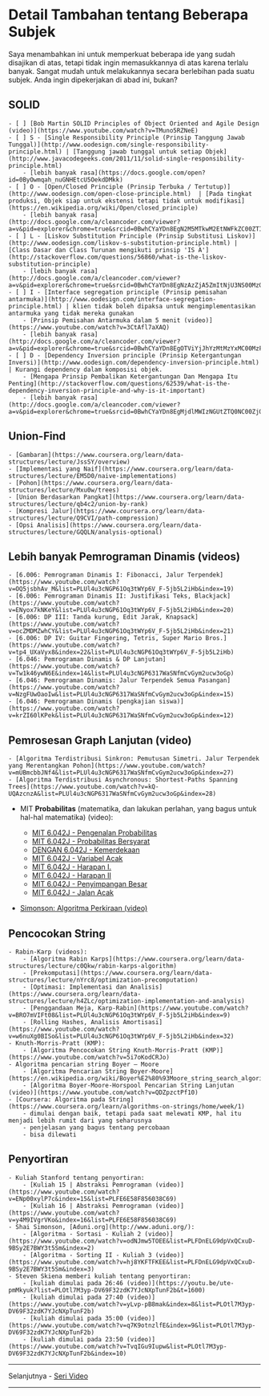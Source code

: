 # Detail Tambahan tentang Beberapa Subjek

Saya menambahkan ini untuk memperkuat beberapa ide yang sudah disajikan di atas, tetapi tidak ingin memasukkannya di atas karena terlalu banyak. Sangat mudah untuk melakukannya secara berlebihan pada suatu subjek.
Anda ingin dipekerjakan di abad ini, bukan?

## SOLID

    - [ ] [Bob Martin SOLID Principles of Object Oriented and Agile Design (video)](https://www.youtube.com/watch?v=TMuno5RZNeE)
    - [ ] S - [Single Responsibility Principle (Prinsip Tanggung Jawab Tunggal)](http://www.oodesign.com/single-responsibility-principle.html) | [Tanggung jawab tunggal untuk setiap Objek](http://www.javacodegeeks.com/2011/11/solid-single-responsibility-principle.html)
        - [lebih banyak rasa](https://docs.google.com/open?id=0ByOwmqah_nuGNHEtcU5OekdDMkk)
    - [ ] O - [Open/Closed Principle (Prinsip Terbuka / Tertutup)](http://www.oodesign.com/open-close-principle.html)  | [Pada tingkat produksi, Objek siap untuk ekstensi tetapi tidak untuk modifikasi](https://en.wikipedia.org/wiki/Open/closed_principle)
        - [lebih banyak rasa](http://docs.google.com/a/cleancoder.com/viewer?a=v&pid=explorer&chrome=true&srcid=0BwhCYaYDn8EgN2M5MTkwM2EtNWFkZC00ZTI3LWFjZTUtNTFhZGZiYmUzODc1&hl=en)
    - [ ] L - [Liskov Substitution Principle (Prinsip Substitusi Liskov)](http://www.oodesign.com/liskov-s-substitution-principle.html) | [Class Dasar dan Class Turunan mengikuti prinsip 'IS A'](http://stackoverflow.com/questions/56860/what-is-the-liskov-substitution-principle)
        - [lebih banyak rasa](http://docs.google.com/a/cleancoder.com/viewer?a=v&pid=explorer&chrome=true&srcid=0BwhCYaYDn8EgNzAzZjA5ZmItNjU3NS00MzQ5LTkwYjMtMDJhNDU5ZTM0MTlh&hl=en)
    - [ ] I - [Interface segregation principle (Prinsip pemisahan antarmuka)](http://www.oodesign.com/interface-segregation-principle.html) | klien tidak boleh dipaksa untuk mengimplementasikan antarmuka yang tidak mereka gunakan
        - [Prinsip Pemisahan Antarmuka dalam 5 menit (video)](https://www.youtube.com/watch?v=3CtAfl7aXAQ)
        - [lebih banyak rasa](http://docs.google.com/a/cleancoder.com/viewer?a=v&pid=explorer&chrome=true&srcid=0BwhCYaYDn8EgOTViYjJhYzMtMzYxMC00MzFjLWJjMzYtOGJiMDc5N2JkYmJi&hl=en)
    - [ ] D - [Dependency Inversion principle (Prinsip Ketergantungan Inversi)](http://www.oodesign.com/dependency-inversion-principle.html) | Kurangi dependency dalam komposisi objek.
        - [Mengapa Prinsip Pembalikan Ketergantungan Dan Mengapa Itu Penting](http://stackoverflow.com/questions/62539/what-is-the-dependency-inversion-principle-and-why-is-it-important)
        - [lebih banyak rasa](http://docs.google.com/a/cleancoder.com/viewer?a=v&pid=explorer&chrome=true&srcid=0BwhCYaYDn8EgMjdlMWIzNGUtZTQ0NC00ZjQ5LTkwYzQtZjRhMDRlNTQ3ZGMz&hl=en)

## Union-Find

    - [Gambaran](https://www.coursera.org/learn/data-structures/lecture/JssSY/overview)
    - [Implementasi yang Naif](https://www.coursera.org/learn/data-structures/lecture/EM5D0/naive-implementations)
    - [Pohon](https://www.coursera.org/learn/data-structures/lecture/Mxu0w/trees)
    - [Union Berdasarkan Pangkat](https://www.coursera.org/learn/data-structures/lecture/qb4c2/union-by-rank)
    - [Kompresi Jalur](https://www.coursera.org/learn/data-structures/lecture/Q9CVI/path-compression)
    - [Opsi Analisis](https://www.coursera.org/learn/data-structures/lecture/GQQLN/analysis-optional)

## Lebih banyak Pemrograman Dinamis (videos)

    - [6.006: Pemrograman Dinamis I: Fibonacci, Jalur Terpendek](https://www.youtube.com/watch?v=OQ5jsbhAv_M&list=PLUl4u3cNGP61Oq3tWYp6V_F-5jb5L2iHb&index=19)
    - [6.006: Pemrograman Dinamis II: Justifikasi Teks, Blackjack](https://www.youtube.com/watch?v=ENyox7kNKeY&list=PLUl4u3cNGP61Oq3tWYp6V_F-5jb5L2iHb&index=20)
    - [6.006: DP III: Tanda kurung, Edit Jarak, Knapsack](https://www.youtube.com/watch?v=ocZMDMZwhCY&list=PLUl4u3cNGP61Oq3tWYp6V_F-5jb5L2iHb&index=21)
    - [6.006: DP IV: Guitar Fingering, Tetris, Super Mario Bros.](https://www.youtube.com/watch?v=tp4_UXaVyx8&index=22&list=PLUl4u3cNGP61Oq3tWYp6V_F-5jb5L2iHb)
    - [6.046: Pemrograman Dinamis & DP Lanjutan](https://www.youtube.com/watch?v=Tw1k46ywN6E&index=14&list=PLUl4u3cNGP6317WaSNfmCvGym2ucw3oGp)
    - [6.046: Pemrograman Dinamis: Jalur Terpendek Semua Pasangan](https://www.youtube.com/watch?v=NzgFUwOaoIw&list=PLUl4u3cNGP6317WaSNfmCvGym2ucw3oGp&index=15)
    - [6.046: Pemrograman Dinamis (pengkajian siswa)](https://www.youtube.com/watch?v=krZI60lKPek&list=PLUl4u3cNGP6317WaSNfmCvGym2ucw3oGp&index=12)

## Pemrosesan Graph Lanjutan (video)

    - [Algoritma Terdistribusi Sinkron: Pemutusan Simetri. Jalur Terpendek yang Merentangkan Pohon](https://www.youtube.com/watch?v=mUBmcbbJNf4&list=PLUl4u3cNGP6317WaSNfmCvGym2ucw3oGp&index=27)
    - [Algoritma Terdistribusi Asynchronous: Shortest-Paths Spanning Trees](https://www.youtube.com/watch?v=kQ-UQAzcnzA&list=PLUl4u3cNGP6317WaSNfmCvGym2ucw3oGp&index=28)

- MIT **Probabilitas** (matematika, dan lakukan perlahan, yang bagus untuk hal-hal matematika) (video):

  - [MIT 6.042J - Pengenalan Probabilitas](https://www.youtube.com/watch?v=SmFwFdESMHI&index=18&list=PLB7540DEDD482705B)
  - [MIT 6.042J - Probabilitas Bersyarat](https://www.youtube.com/watch?v=E6FbvM-FGZ8&index=19&list=PLB7540DEDD482705B)
  - [DENGAN 6.042J - Kemerdekaan](https://www.youtube.com/watch?v=l1BCv3qqW4A&index=20&list=PLB7540DEDD482705B)
  - [MIT 6.042J - Variabel Acak](https://www.youtube.com/watch?v=MOfhhFaQdjw&list=PLB7540DEDD482705B&index=21)
  - [MIT 6.042J - Harapan I.](https://www.youtube.com/watch?v=gGlMSe7uEkA&index=22&list=PLB7540DEDD482705B)
  - [MIT 6.042J - Harapan II](https://www.youtube.com/watch?v=oI9fMUqgfxY&index=23&list=PLB7540DEDD482705B)
  - [MIT 6.042J - Penyimpangan Besar](https://www.youtube.com/watch?v=q4mwO2qS2z4&index=24&list=PLB7540DEDD482705B)
  - [MIT 6.042J - Jalan Acak](https://www.youtube.com/watch?v=56iFMY8QW2k&list=PLB7540DEDD482705B&index=25)

- [Simonson: Algoritma Perkiraan (video)](https://www.youtube.com/watch?v=oDniZCmNmNw&list=PLFDnELG9dpVxQCxuD-9BSy2E7BWY3t5Sm&index=19)

## Pencocokan String

    - Rabin-Karp (videos):
        - [Algoritma Rabin Karps](https://www.coursera.org/learn/data-structures/lecture/c0Qkw/rabin-karps-algorithm)
        - [Prekomputasi](https://www.coursera.org/learn/data-structures/lecture/nYrc8/optimization-precomputation)
        - [Optimasi: Implementasi dan Analisis](https://www.coursera.org/learn/data-structures/lecture/h4ZLc/optimization-implementation-and-analysis)
        - [Penggandaan Meja, Karp-Rabin](https://www.youtube.com/watch?v=BRO7mVIFt08&list=PLUl4u3cNGP61Oq3tWYp6V_F-5jb5L2iHb&index=9)
        - [Rolling Hashes, Analisis Amortisasi](https://www.youtube.com/watch?v=w6nuXg0BISo&list=PLUl4u3cNGP61Oq3tWYp6V_F-5jb5L2iHb&index=32)
    - Knuth-Morris-Pratt (KMP):
        - [Algoritma Pencocokan String Knuth-Morris-Pratt (KMP)](https://www.youtube.com/watch?v=5i7oKodCRJo)
    - Algoritma pencarian string Boyer – Moore
        - [Algoritma Pencarian String Boyer-Moore](https://en.wikipedia.org/wiki/Boyer%E2%80%93Moore_string_search_algorithm)
        - [Algoritma Boyer-Moore-Horspool Pencarian String Lanjutan (video)](https://www.youtube.com/watch?v=QDZpzctPf10)
    - [Coursera: Algoritma pada String](https://www.coursera.org/learn/algorithms-on-strings/home/week/1)
        - dimulai dengan baik, tetapi pada saat melewati KMP, hal itu menjadi lebih rumit dari yang seharusnya
        - penjelasan yang bagus tentang percobaan
        - bisa dilewati

## Penyortiran

    - Kuliah Stanford tentang penyortiran:
        - [Kuliah 15 | Abstraksi Pemrograman (video)](https://www.youtube.com/watch?v=ENp00xylP7c&index=15&list=PLFE6E58F856038C69)
        - [Kuliah 16 | Abstraksi Pemrograman (video)](https://www.youtube.com/watch?v=y4M9IVgrVKo&index=16&list=PLFE6E58F856038C69)
    - Shai Simonson, [Aduni.org](http://www.aduni.org/):
        - [Algoritma - Sortasi - Kuliah 2 (video)](https://www.youtube.com/watch?v=odNJmw5TOEE&list=PLFDnELG9dpVxQCxuD-9BSy2E7BWY3t5Sm&index=2)
        - [Algoritma - Sorting II - Kuliah 3 (video)](https://www.youtube.com/watch?v=hj8YKFTFKEE&list=PLFDnELG9dpVxQCxuD-9BSy2E7BWY3t5Sm&index=3)
    - Steven Skiena memberi kuliah tentang penyortiran:
        - [kuliah dimulai pada 26:46 (video)](https://youtu.be/ute-pmMkyuk?list=PLOtl7M3yp-DV69F32zdK7YJcNXpTunF2b&t=1600)
        - [kuliah dimulai pada 27:40 (video)](https://www.youtube.com/watch?v=yLvp-pB8mak&index=8&list=PLOtl7M3yp-DV69F32zdK7YJcNXpTunF2b)
        - [kuliah dimulai pada 35:00 (video)](https://www.youtube.com/watch?v=q7K9otnzlfE&index=9&list=PLOtl7M3yp-DV69F32zdK7YJcNXpTunF2b)
        - [kuliah dimulai pada 23:50 (video)](https://www.youtube.com/watch?v=TvqIGu9Iupw&list=PLOtl7M3yp-DV69F32zdK7YJcNXpTunF2b&index=10)

---

Selanjutnya - [Seri Video](seri-video.md)

---
